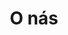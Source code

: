 ---
layout: "pages/about.njk"

title: 'O nás'
description: 'Poznejte Taneční studio Ká s tradicí od roku 1995, profesionálními lektory a přátelskou atmosféru. Taneční kurzy pro všechny věkové kategorie v Letohradě.'
permalink: 'o-nas/'

eleventyNavigation:
  key: O nás
  order: 200


landing:
  breadcrumbs:
    - title: Domů
      url: /

    - title: O nás


about:
  topper: O nás
  heading: Tančíme společně s&nbsp;vámi už od roku 1995

  text: 
    - paragraph: Taneční studio Ká vzniklo v roce 1995 jako místo, kde se setkávají lidé, které spojuje radost z hudby, pohybu a tance. Z původně menšího projektu se postupně vyvinula stabilní taneční škola, která dnes nabízí kurzy pro všechny věkové kategorie – od nejmenších dětí, které se učí první taneční krůčky, až po dospělé a seniory, kteří hledají radost z pohybu, společenské vyžití i nové přátele.

    - paragraph: Od roku 2002 působíme ve vlastním tanečním sále v budově ZŠ Komenského v Letohradě. Prostor jsme přizpůsobili tak, aby vyhovoval jak začátečníkům, tak pokročilým tanečníkům – je vybaven velkou zrcadlovou stěnou, která pomáhá k lepší sebekontrole a zdokonalení techniky, šatnami i zázemím pro pohodlí všech účastníků.

    - paragraph: Naší prioritou je přátelská a otevřená atmosféra, kde se každý cítí vítán. Kurzy vedou zkušení a profesionální lektoři, kteří dokážou předat nejen taneční techniku, ale i nadšení pro pohyb a energii, kterou tanec přináší. Dbáme na to, aby si každý našel to své – ať už jde o klasické společenské tance, modernější styly nebo pravidelné tréninky v tanečních skupinách.

    - paragraph: Za více než 25 let existence jsme pomohli stovkám tanečníků objevit krásu tance a stát se součástí komunity lidí, kteří sdílejí stejnou vášeň. Pro někoho je to cesta k soutěžnímu tancování, pro jiného příležitost odreagovat se po práci či škole, poznat nové přátele nebo si jednoduše dopřát radost z pohybu.

    - paragraph: Věříme, že tanec je pro každého – nezáleží na věku ani zkušenostech. Stačí jen udělat první krok a my vás rádi provedeme dál.

  items:
    - iconUrl: /assets/svgs/about-us/hourglass.svg
      iconAlt: Ikona přesípacích hodin
      title: Fungujeme již od&nbsp;roku 1995

    - iconUrl: /assets/svgs/about-us/poeple.svg
      iconAlt: Ikona lidí
      title: Zkušení a nadšení lektoři

    - iconUrl: /assets/svgs/about-us/layers.svg
      iconAlt: Ikona vrstev
      title: Široká nabídka tanečních stylů

  cta: Rezervace
  ctaUrl: https://google.com

  imageUrl: /assets/images/about-us/about-us.jpg
  imageAlt: Instruktoři tanečního studia Ká
---